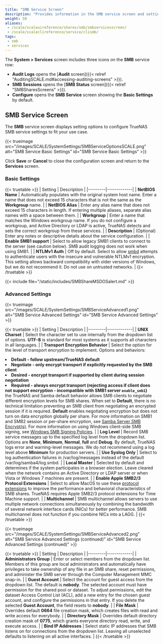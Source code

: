 ```yaml
---
title: "SMB Service Screen"
description: "Provides information in the SMB service screen and settings."
weight: 50
aliases:
 - /scale/scaleuireference/shares/smb/smbservicesscreen/
 - /scale/scaleclireference/service/clismb/
tags:
 - smb
 - services
---
```


The **System > Services** screen includes three icons on the **SMB** service row:
* <span class="iconify" data-icon="material-symbols:receipt-long"></span> **Audit Logs** opens the [**Audit** screen]({{< relref "AuditingSCALE.md#accessing-auditing-screens" >}}).
* <span class="iconify" data-icon="material-symbols:list"></span> **SMB Sessions** opens the [**SMB Status** screen]({{< relref "SMBSharesScreens" >}}).
* <span class="iconify" data-icon="ic:baseline-edit"></span> **Configure** opens the **SMB Service** screen showing the **Basic Settings** by default.

## SMB Service Screen
The **SMB** service screen displays setting options to configure TrueNAS SMB service settings to fit your use case.

{{< trueimage src="/images/SCALE/SystemSettings/SMBServiceOptionsSCALE.png" alt="SMB Service Basic Settings" id="SMB Service Basic Settings" >}}

Click **Save** or **Cancel** to close the configuration screen and return to the **Services** screen.

### Basic Settings

{{< truetable >}}
| Setting | Description |
|---------|-------------|
| **NetBIOS Name** | Automatically populates with the original system host name. Enter a name that does not exceed 15 characters that is not the same as the **Workgroup** name. |
| **NetBIOS Alias** | Enter any alias name that does not exceed 15 characters in length. If entering multiple aliases, separate alias names with a space between them. |
| **Workgroup** | Enter a name that matches the Windows workgroup name. If you do not configure a workgroup, and Active Directory or LDAP is active, TrueNAS detects and sets the correct workgroup from these services. |
| **Description** | (Optional) Enter any notes or descriptive details about the service configuration. |
| **Enable SMB1 support** | Select to allow legacy SMB1 clients to connect to the server (see caution below). SMB audit logging does not work when using SMB1. |
| **NTLMv1 Auth** | Off by default. Select to allow [smbd](https://www.samba.org/samba/docs/current/man-html/smbd.8.html) attempts to authenticate users with the insecure and vulnerable NTLMv1 encryption. This setting allows backward compatibility with older versions of Windows, but we do not recommend it. Do not use on untrusted networks. |
{{< /truetable >}}

{{< include file="/static/includes/SMBShareMSDOSalert.md" >}}

### Advanced Settings

{{< trueimage src="/images/SCALE/SystemSettings/SMBServiceAdvanced1.png" alt="SMB Service Advanced Settings" id="SMB Service Advanced Settings" >}}

{{< truetable >}}
| Setting | Description |
|---------|-------------|
| **UNIX Charset** | Select the character set to use internally from the dropdown list of options. **UTF-8** is standard for most systems as it supports all characters in all languages. |
| **Transport Encryption Behavior** | Select the option for the level of transport encryption to implement. Options and behaviors:<br><li>**Default - follow upstream/TrueNAS default** <br><li>**Negotiate - only encrypt transport if explicitly requested by the SMB client** <br><li>**Desired - encrypt transport if supported by client during session negotiation** <br><li>**Required - always encrypt transport (rejecting access if client does not support encryption - incompatible with SMB1 server `enable_smb1`)** </li>the TrueNAS and Samba default behavior allows SMB clients to negotiate different encryption levels for SMB shares. When set to **Default**, there is no technical limitation preventing an SMB client from negotiating an encrypted session if it is required. **Default** enables negotiating encryption but does not turn on data encryption globally per share. For more information on SMB1 and SMB2 session or per-share encryption, see [Samba Server SMB Encrypt(s)](https://www.samba.org/samba/docs/current/man-html/smb.conf.5.html#SERVERSMBENCRYPT). For more information on using Windows client-side SMB signing, see [Windows SMB Signing Policies](https://learn.microsoft.com/en-us/troubleshoot/windows-server/networking/overview-server-message-block-signing#policy-locations-for-smb-signing). |
| **Log Level** | Record SMB service messages up to the specified log level from the dropdown list. Options are **None**, **Minimum**, **Normal**, **full** and **Debug**. By default, TrueNAS logs error and warning-level messages. We do not recommend using a log level above **Minimum** for production servers. |
| **Use Syslog Only** | Select to log authentication failures in <file>/var/log/messages</file> instead of the default <file>/var/log/samba4/log.smbd</file>. |
| **Local Master** | Selected by default and determines if the system participates in a browser election. Leave cleared when the network contains an Active Directory or LDAP server or when Vista or Windows 7 machines are present. |
| **Enable Apple SMB2/3 Protocol Extensions** | Select to allow MacOS to use these [protocol extensions](https://support.apple.com/en-us/HT210803) to improve the performance and behavioral characteristics of SMB shares. TrueNAS requires Apple SMB2/3 protocol extensions for Time Machine support. |
| **Multichannel** | SMB multichannel allows servers to use multiple network connections simultaneously by combining the bandwidth of several network interface cards (NICs) for better performance. SMB multichannel does not function if you combine NICs into a LAGG. |
{{< /truetable >}}

{{< trueimage src="/images/SCALE/SystemSettings/SMBServiceAdvanced2.png" alt="SMB Service Advanced Settings (continued)" id="SMB Service Advanced Settings (continued)" >}}

{{< truetable >}}
| Setting | Description |
|---------|-------------|
| **Administrators Group** | Enter or select members from the dropdown list. Members of this group are local administrators and automatically have privileges to take ownership of any file in an SMB share, reset permissions, and administer the SMB server through the Computer Management MMC snap-in. |
| **Guest Account** | Select the account for guest access from the dropdown list. The default is **nobody**. The selected account must have permission for the shared pool or dataset. To adjust permissions, edit the dataset Access Control List (ACL), add a new entry for the chosen guest account, and configure the permissions in that entry. If you delete the selected **Guest Account**, the field resets to **nobody**. |
| **File Mask** | Overrides default **0664** file creation mask, which creates files with read and write access for everybody. |
| **Directory Mask** | Overrides default directory creation mask of **0775**, which grants everyone directory read, write, and execute access. |
| **Bind IP Addresses** | Select static IP addresses that SMB listens on for connections from the dropdown list. Leaving all unselected defaults to listening on all active interfaces. |
{{< /truetable >}}
